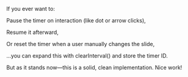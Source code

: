 If you ever want to:

Pause the timer on interaction (like dot or arrow clicks),

Resume it afterward,

Or reset the timer when a user manually changes the slide,

…you can expand this with clearInterval() and store the timer ID.

But as it stands now—this is a solid, clean implementation. Nice work!
